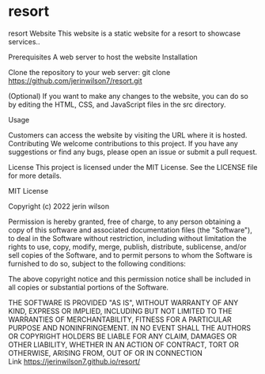 # resort    
resort Website
This website is a static website for a resort to showcase  services..

Prerequisites
A web server to host the website
Installation

Clone the repository to your web server:
git clone https://github.com/jerinwilson7/resort.git

(Optional) If you want to make any changes to the website, you can do so by editing the HTML, CSS, and JavaScript files in the src directory.

Usage

Customers can access the website by visiting the URL where it is hosted.
Contributing
We welcome contributions to this project. If you have any suggestions or find any bugs, please open an issue or submit a pull request.

License
This project is licensed under the MIT License. See the LICENSE file for more details.

MIT License

Copyright (c) 2022 jerin wilson

Permission is hereby granted, free of charge, to any person obtaining a copy of this software and associated documentation files (the "Software"), to deal in the Software without restriction, including without limitation the rights to use, copy, modify, merge, publish, distribute, sublicense, and/or sell copies of the Software, and to permit persons to whom the Software is furnished to do so, subject to the following conditions:

The above copyright notice and this permission notice shall be included in all copies or substantial portions of the Software.

THE SOFTWARE IS PROVIDED "AS IS", WITHOUT WARRANTY OF ANY KIND, EXPRESS OR IMPLIED, INCLUDING BUT NOT LIMITED TO THE WARRANTIES OF MERCHANTABILITY, FITNESS FOR A PARTICULAR PURPOSE AND NONINFRINGEMENT. IN NO EVENT SHALL THE AUTHORS OR COPYRIGHT HOLDERS BE LIABLE FOR ANY CLAIM, DAMAGES OR OTHER LIABILITY, WHETHER IN AN ACTION OF CONTRACT, TORT OR OTHERWISE, ARISING FROM, OUT OF OR IN CONNECTION  
Link https://jerinwilson7.github.io/resort/
